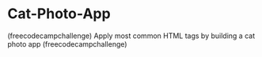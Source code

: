 # Cat-Photo-App
(freecodecampchallenge) Apply most common HTML tags by building a cat photo app (freecodecampchallenge)
